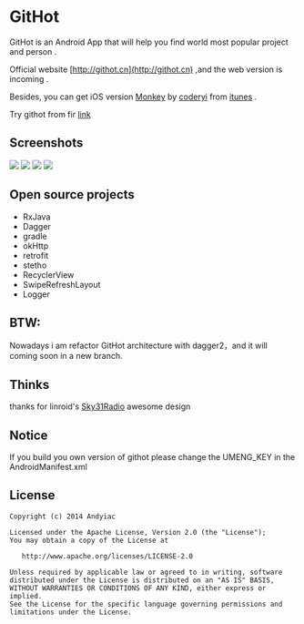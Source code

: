 # GitHot

GitHot is an Android App that will help you find world most popular project and person .


Official website [http://githot.cn](http://githot.cn) ,and the web version is incoming .


Besides, you can get iOS version [Monkey](https://github.com/coderyi/Monkey) by [coderyi](https://github.com/coderyi) from [itunes](https://itunes.apple.com/cn/app/monkey-for-github/id1003765407) .


Try githot from fir [link](http://fir.im/githot)


## Screenshots
![](http://firimg.fir.im/395e0b88defdf6b3c96553e57b3fda7ad00a6b1b?imageView2/0/w/426/h/240)
![](http://firimg.fir.im/ede5d510fbb7022c369d64846a55039b230fa655?imageView2/0/w/426/h/240)
![](http://firimg.fir.im/299cbb75847fbedd701c43d3b502521a2f2908ca?imageView2/0/w/426/h/240)
![](http://firimg.fir.im/261842daf2cd3c2df8557f5fb6024cae2a9af08c?imageView2/0/w/426/h/240)

## Open source projects

- RxJava
- Dagger
- gradle
- okHttp
- retrofit
- stetho
- RecyclerView
- SwipeRefreshLayout
- Logger

## BTW:

Nowadays i am refactor GitHot architecture with dagger2，and it will coming soon in a new branch.

## Thinks

thanks for linroid's [Sky31Radio](https://github.com/linroid/Sky31Radio) awesome design

## Notice

If you build you own version of githot please change the UMENG_KEY in the AndroidManifest.xml

## License

    Copyright (c) 2014 Andyiac

    Licensed under the Apache License, Version 2.0 (the "License");
    You may obtain a copy of the License at

       http://www.apache.org/licenses/LICENSE-2.0

    Unless required by applicable law or agreed to in writing, software
    distributed under the License is distributed on an "AS IS" BASIS,
    WITHOUT WARRANTIES OR CONDITIONS OF ANY KIND, either express or implied.
    See the License for the specific language governing permissions and
    limitations under the License.
